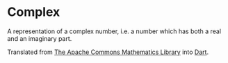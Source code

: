 Complex
=======

A representation of a complex number, i.e. a number which has both a
real and an imaginary part.

Translated from
[The Apache Commons Mathematics Library](https://commons.apache.org/proper/commons-math/)
into [Dart](https://www.dartlang.org/).
